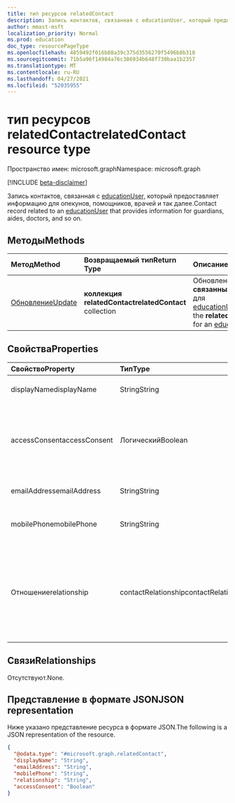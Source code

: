 ```yaml
---
title: тип ресурсов relatedContact
description: Запись контактов, связанная с educationUser, который предоставляет информацию для опекунов, помощников, врачей и так далее.
author: mmast-msft
localization_priority: Normal
ms.prod: education
doc_type: resourcePageType
ms.openlocfilehash: 4859492f016b88a39c375d3556270f5496b8b318
ms.sourcegitcommit: 71b5a96f14984a76c386934b648f730baa1b2357
ms.translationtype: MT
ms.contentlocale: ru-RU
ms.lasthandoff: 04/27/2021
ms.locfileid: "52035955"
---
```

# <a name="relatedcontact-resource-type"></a><span data-ttu-id="1178e-103">тип ресурсов relatedContact</span><span class="sxs-lookup"><span data-stu-id="1178e-103">relatedContact resource type</span></span>

<span data-ttu-id="1178e-104">Пространство имен: microsoft.graph</span><span class="sxs-lookup"><span data-stu-id="1178e-104">Namespace: microsoft.graph</span></span>

[!INCLUDE [beta-disclaimer](../../includes/beta-disclaimer.md)]

<span data-ttu-id="1178e-105">Запись контактов, связанная с [educationUser,](../resources/educationuser.md) который предоставляет информацию для опекунов, помощников, врачей и так далее.</span><span class="sxs-lookup"><span data-stu-id="1178e-105">Contact record related to an [educationUser](../resources/educationuser.md) that provides information for guardians, aides, doctors, and so on.</span></span>

## <a name="methods"></a><span data-ttu-id="1178e-106">Методы</span><span class="sxs-lookup"><span data-stu-id="1178e-106">Methods</span></span>

| <span data-ttu-id="1178e-107">Метод</span><span class="sxs-lookup"><span data-stu-id="1178e-107">Method</span></span>                                    | <span data-ttu-id="1178e-108">Возвращаемый тип</span><span class="sxs-lookup"><span data-stu-id="1178e-108">Return Type</span></span>                   | <span data-ttu-id="1178e-109">Описание</span><span class="sxs-lookup"><span data-stu-id="1178e-109">Description</span></span>                                                             |
| :---------------------------------------- | :---------------------------- | :---------------------------------------------------------------------- |
| [<span data-ttu-id="1178e-110">Обновление</span><span class="sxs-lookup"><span data-stu-id="1178e-110">Update</span></span>](../api/relatedcontact-update.md) | <span data-ttu-id="1178e-111">**коллекция relatedContact**</span><span class="sxs-lookup"><span data-stu-id="1178e-111">**relatedContact** collection</span></span> | <span data-ttu-id="1178e-112">Обновление **связанныхContacts** для [educationUser](educationuser.md)</span><span class="sxs-lookup"><span data-stu-id="1178e-112">Update the **relatedContacts** for an [educationUser](educationuser.md)</span></span> |

## <a name="properties"></a><span data-ttu-id="1178e-113">Свойства</span><span class="sxs-lookup"><span data-stu-id="1178e-113">Properties</span></span>

| <span data-ttu-id="1178e-114">Свойство</span><span class="sxs-lookup"><span data-stu-id="1178e-114">Property</span></span>      | <span data-ttu-id="1178e-115">Тип</span><span class="sxs-lookup"><span data-stu-id="1178e-115">Type</span></span>                | <span data-ttu-id="1178e-116">Описание</span><span class="sxs-lookup"><span data-stu-id="1178e-116">Description</span></span>                                                                                                                                |
| :------------ | :------------------ | :----------------------------------------------------------------------------------------------------------------------------------------- |
| <span data-ttu-id="1178e-117">displayName</span><span class="sxs-lookup"><span data-stu-id="1178e-117">displayName</span></span>   | <span data-ttu-id="1178e-118">String</span><span class="sxs-lookup"><span data-stu-id="1178e-118">String</span></span>              | <span data-ttu-id="1178e-119">Имя контакта.</span><span class="sxs-lookup"><span data-stu-id="1178e-119">Name of the contact.</span></span> <span data-ttu-id="1178e-120">Обязательный.</span><span class="sxs-lookup"><span data-stu-id="1178e-120">Required.</span></span>                                                                                                             |
| <span data-ttu-id="1178e-121">accessConsent</span><span class="sxs-lookup"><span data-stu-id="1178e-121">accessConsent</span></span> | <span data-ttu-id="1178e-122">Логический</span><span class="sxs-lookup"><span data-stu-id="1178e-122">Boolean</span></span>             | <span data-ttu-id="1178e-123">Указывает, было ли получено согласие пользователя на доступ к данным учащихся.</span><span class="sxs-lookup"><span data-stu-id="1178e-123">Indicates whether the user has been consented to access student data.</span></span>                                                                      |
| <span data-ttu-id="1178e-124">emailAddress</span><span class="sxs-lookup"><span data-stu-id="1178e-124">emailAddress</span></span>  | <span data-ttu-id="1178e-125">String</span><span class="sxs-lookup"><span data-stu-id="1178e-125">String</span></span>              | <span data-ttu-id="1178e-126">Адрес электронной почты контакта.</span><span class="sxs-lookup"><span data-stu-id="1178e-126">Email address of the contact.</span></span>                                                                                                              |
| <span data-ttu-id="1178e-127">mobilePhone</span><span class="sxs-lookup"><span data-stu-id="1178e-127">mobilePhone</span></span>   | <span data-ttu-id="1178e-128">String</span><span class="sxs-lookup"><span data-stu-id="1178e-128">String</span></span>              | <span data-ttu-id="1178e-129">Номер мобильного телефона контакта.</span><span class="sxs-lookup"><span data-stu-id="1178e-129">Mobile phone number of the contact.</span></span>                                                                                                        |
| <span data-ttu-id="1178e-130">Отношение</span><span class="sxs-lookup"><span data-stu-id="1178e-130">relationship</span></span>  | <span data-ttu-id="1178e-131">contactRelationship</span><span class="sxs-lookup"><span data-stu-id="1178e-131">contactRelationship</span></span> | <span data-ttu-id="1178e-132">Отношение к пользователю.</span><span class="sxs-lookup"><span data-stu-id="1178e-132">Relationship to the user.</span></span> <span data-ttu-id="1178e-133">Возможные значения: `parent`, `relative`, `aide`, `doctor`, `guardian`, `child`, `other`, `unknownFutureValue`.</span><span class="sxs-lookup"><span data-stu-id="1178e-133">Possible values are: `parent`, `relative`, `aide`, `doctor`, `guardian`, `child`, `other`, `unknownFutureValue`.</span></span> |

## <a name="relationships"></a><span data-ttu-id="1178e-134">Связи</span><span class="sxs-lookup"><span data-stu-id="1178e-134">Relationships</span></span>

<span data-ttu-id="1178e-135">Отсутствуют.</span><span class="sxs-lookup"><span data-stu-id="1178e-135">None.</span></span>

## <a name="json-representation"></a><span data-ttu-id="1178e-136">Представление в формате JSON</span><span class="sxs-lookup"><span data-stu-id="1178e-136">JSON representation</span></span>

<span data-ttu-id="1178e-137">Ниже указано представление ресурса в формате JSON.</span><span class="sxs-lookup"><span data-stu-id="1178e-137">The following is a JSON representation of the resource.</span></span>

<!-- {
  "blockType": "resource",
  "@odata.type": "microsoft.graph.relatedContact"
}
-->

```json
{
  "@odata.type": "#microsoft.graph.relatedContact",
  "displayName": "String",
  "emailAddress": "String",
  "mobilePhone": "String",
  "relationship": "String",
  "accessConsent": "Boolean"
}
```
